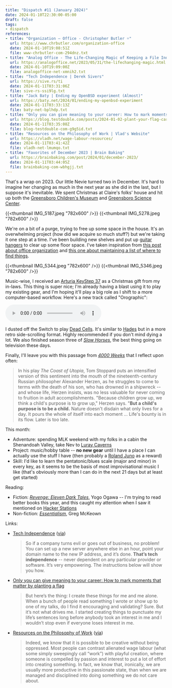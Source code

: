 ```yaml
---
title: "Dispatch #11 (January 2024)"
date: 2024-01-10T22:30:00-05:00
draft: false
tags:
- dispatch
references:
- title: "Organization – Office - Christopher Butler ☼"
  url: https://www.chrbutler.com/organization-office
  date: 2024-01-10T19:08:51Z
  file: www-chrbutler-com-294dnz.txt
- title: "Analog Office - The Life-Changing Magic of Keeping a File Index"
  url: https://analogoffice.net/2023/05/31/the-lifechanging-magic.html
  date: 2024-01-10T19:09:00Z
  file: analogoffice-net-xmnih2.txt
- title: "Tech Independence | Derek Sivers"
  url: https://sive.rs/ti
  date: 2024-01-11T03:31:06Z
  file: sive-rs-ssi9lg.txt
- title: "Jack Baty | Ending my OpenBSD experiment (Almost)"
  url: https://baty.net/2024/01/ending-my-openbsd-experiment
  date: 2024-01-11T03:33:13Z
  file: baty-net-bplhdp.txt
- title: "Only you can give meaning to your career: How to mark moments that matter by planting a flag"
  url: https://blog.testdouble.com/posts/2024-01-02-plant-your-flag-career-advice/
  date: 2024-01-11T03:35:08Z
  file: blog-testdouble-com-g9g5id.txt
- title: "Resources on the Philosophy of Work | Vlad's Website"
  url: https://vladh.net/wage-labour-resources/
  date: 2024-01-11T03:41:42Z
  file: vladh-net-lmumqo.txt
- title: "Favorites of December 2023 | Brain Baking"
  url: https://brainbaking.com/post/2024/01/december-2023/
  date: 2024-01-11T03:44:05Z
  file: brainbaking-com-wbhgjj.txt
---
```


That's a wrap on 2023. Our little Nevie turned two in December. It's hard to imagine her changing as much in the next year as she did in the last, but I suppose it's inevitable. We spent Christmas at Claire's folks' house and hit up both the [Greensboro Children's Museum][1] and [Greensboro Science Center][2].

[1]: https://mbcmuseum.com/
[2]: https://www.visitgreensboronc.com/things-to-do/attractions/the-rotary-club-of-greensboro-carousel.aspx

<!--more-->

{{<thumbnail IMG_5187.jpeg "782x600" />}}
{{<thumbnail IMG_5278.jpeg "782x600" />}}

We're on a bit of a purge, trying to free up some space in the house. It's an overwhelming project (how did we acquire so much stuff?) but we're taking it one step at a time. I've been building new shelves and put up [guitar hangers][3] to clear up some floor space. I've taken inspiration from [this post about office organization][4] and [this one about maintaining a list of where to find things][5].

[3]: https://www.amazon.com/dp/B08V55KDRG
[4]: https://www.chrbutler.com/organization-office
[5]: https://analogoffice.net/2023/05/31/the-lifechanging-magic.html

{{<thumbnail IMG_5344.jpeg "782x600" />}}
{{<thumbnail IMG_5346.jpeg "782x600" />}}

Music-wise, I received an [Arturia KeyStep 37][6] as a Christmas gift from my in-laws. This thing is super nice; I'm already having a blast using it to play my existing gear, and I'm hoping it'll play a big role as I shift to a more computer-based workflow. Here's a new track called "Orographic":

<audio controls src="/journal/dispatch-11-january-2024/Orographic.mp3"></audio>

[6]: https://www.arturia.com/products/hybrid-synths/keystep-37/overview

I dusted off the Switch to play [Dead Cells][7]. It's similar to [Hades][8] but in a more retro side-scrolling format. Highly recommended if you don't mind dying a lot. We also finished season three of [_Slow Horses_][9], the best thing going on television these days.

[7]: https://www.nintendo.com/us/store/products/dead-cells-switch/
[8]: https://www.nintendo.com/us/store/products/hades-switch/
[9]: https://tv.apple.com/us/show/slow-horses/umc.cmc.2szz3fdt71tl1ulnbp8utgq5o

Finally, I'll leave you with this passage from [_4000 Weeks_][10] that I reflect upon often:

> In his play _The Coast of Utopia_, Tom Stoppard puts an intensified version of this sentiment into the mouth of the nineteenth-century Russian philosopher Alexander Herzen, as he struggles to come to terms with the death of his son, who has drowned in a shipwreck -- and whose life, Herzen insists, was no less valuable for never coming to fruition in adult accomplishments. "Because children grow up, we think a child's purpose is to grow up," Herzen says. "**But a child's purpose is to be a child.** Nature doesn't disdain what only lives for a day. It pours the whole of itself into each moment ... Life's bounty is in its flow. Later is too late.

[10]: https://bookshop.org/p/books/four-thousand-weeks-time-management-for-mortals-oliver-burkeman/18140090

This month:

* Adventure: spending MLK weekend with my folks in a cabin the Shenandoah Valley, take Nev to [Luray Caverns][11]
* Project: music/hobby table -- **no new gear** until I have a place I can actually use the stuff I have (then probably a [Roland Juno][12] as a reward)
* Skill: I'd like to learn the pentatonic/blues scale (major and minor) in every key, as it seems to be the basis of most improvisational music I like (that's obviously more than I can do in the next 21 days but at least get started)

[11]: https://luraycaverns.com/
[12]: https://www.roland.com/us/products/ju-06a/

Reading:

* Fiction: [_Revenge: Eleven Dark Tales_][13], Yogo Ogawa -- I'm trying to read better books this year, and this caught my attention when I saw it mentioned on [Hacker Stations][14]
* Non-fiction: [_Essentialism_][15], Greg McKeown

[13]: https://bookshop.org/p/books/revenge-eleven-dark-tales-yoko-ogawa/8623565
[14]: https://hackerstations.com/setups/kasia/
[15]: https://bookshop.org/p/books/essentialism-the-disciplined-pursuit-of-less-greg-mckeown/9404336

Links:

* [Tech Independence][16] ([via][17])

  > So if a company turns evil or goes out of business, no problem! You can set up a new server anywhere else in an hour, point your domain name to the new IP address, and it’s done. **That’s tech independence** -- never dependent on any particular provider or software. It’s very empowering. The instructions below will show you how.

* [Only you can give meaning to your career: How to mark moments that matter by planting a flag][18]

  > But here’s the thing: I create these things for me and me alone. When a bunch of people read something I wrote or show up to one of my talks, do I find it encouraging and validating? Sure. But it’s not what drives me. I started creating things to punctuate my life’s sentences long before anybody took an interest in me and I wouldn’t stop even if everyone loses interest in me.

* [Resources on the Philosophy of Work][19] ([via][20])

  > Indeed, we know that it is possible to be creative without being oppressed. Most people can contrast alienated wage labour (what some simply sweepingly call “work”) with playful creation, where someone is compelled by passion and interest to put a lot of effort into creating something. In fact, we know that, ironically, we are usually more productive in this passionate state, than when we are managed and disciplined into doing something we do not care about.

[16]: https://sive.rs/ti
[17]: https://baty.net/2024/01/ending-my-openbsd-experiment
[18]: https://blog.testdouble.com/posts/2024-01-02-plant-your-flag-career-advice/
[19]: https://vladh.net/wage-labour-resources/
[20]: https://brainbaking.com/post/2024/01/december-2023/
